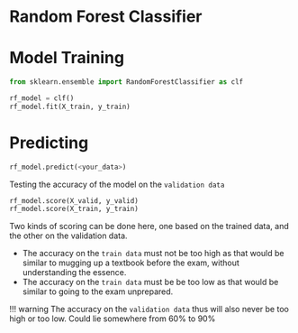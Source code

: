 # Random Forest Classifier
# Model Training

```python
from sklearn.ensemble import RandomForestClassifier as clf

rf_model = clf()
rf_model.fit(X_train, y_train)
```

# Predicting

```python
rf_model.predict(<your_data>)
```

Testing the accuracy of the model on the `validation data`

```python
rf_model.score(X_valid, y_valid)
rf_model.score(X_train, y_train)
```

Two kinds of scoring can be done here, one based on the trained data, and the other on the validation data.

- The accuracy on the `train data` must not be too high as that would be similar to mugging up a textbook before the exam, without understanding the essence.
- The accuracy on the `train data` must be be too low as that would be similar to going to the exam unprepared.

!!! warning
    The accuracy on the `validation data` thus will also never be too high or too low. Could lie somewhere from $60\%$ to $90\%$